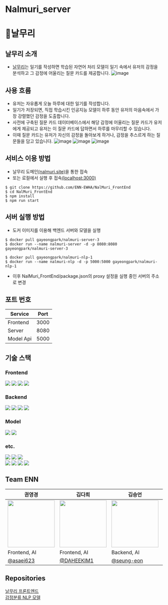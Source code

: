 # Nalmuri_server
# 📘날무리
## 날무리 소개
- [날무리](http://nalmuri.site)는 일기를 작성하면 학습된 자연어 처리 모델이 일기 속에서 유저의 감정을 분석하고 그 감정에 어울리는 질문 카드를 제공합니다.
![image](https://user-images.githubusercontent.com/70185844/212279733-e33bd468-6668-4385-880d-5bf04121fccc.png)

## 사용 흐름
  -  유저는 자유롭게 오늘 하루에 대한 일기를 작성합니다. 
  - 일기가 저장되면, 직접 학습시킨 인공지능 모델이 하루 동안 유저의 마음속에서 가장 강렬했던 감정을 도출합니다. 
  - 사전에 구축된 질문 카드 데이터베이스에서 해당 감정에 어울리는 질문 카드가 유저에게 제공되고 유저는 이 질문 카드에 답하면서 하루를 마무리할 수 있습니다. 
  - 이때 질문 카드는 유저가 자신의 감정을 돌아보게 하거나, 감정을 추스르게 하는 질문들을 담고 있습니다.
![image](https://user-images.githubusercontent.com/70185844/212280228-ab211972-fc26-4686-a6d6-20d298ca49b0.png)
![image](https://user-images.githubusercontent.com/70185844/212356129-81dbc7be-8269-4aeb-b7f1-7b6c1a4091c4.png)
![image](https://user-images.githubusercontent.com/70185844/212356264-31cee02e-366f-4553-8738-3fe15d58b432.png)

## 서비스 이용 방법
- 날무리 도메인[(nalmuri.site)](http://nalmuri.site)을 통한 접속
- 또는 로컬에서 실행 후 접속[(localhost:3000)](http://localhost:3030)
```shell
$ git clone https://github.com/ENN-EWHA/NalMuri_FrontEnd
$ cd NalMuri_FrontEnd
$ npm install
$ npm run start
```

## 서버 실행 방법
- 도커 이미지를 이용해 백엔드 서버와 모델을 실행
```shell
$ docker pull gayeongpark/nalmuri-server-3
$ docker run --name nalmuri-server -d -p 8080:8080 gayeongpark/nalmuri-server-3

$ docker pull gayeongpark/nalmuri-nlp-1
$ docker run --name nalmuri-nlp -d -p 5000:5000 gayeongpark/nalmuri-nlp-1
```
- 이후 NalMuri_FrontEnd/package.json의 proxy 설정을 실행 중인 서버의 주소로 변경

## 포트 번호
| Service   | Port |
|-----------|------|
| Frontend  | 3000 |
| Server    | 8080 |
| Model Api | 5000 |

## 기술 스택
### Frontend
<img src="https://img.shields.io/badge/React-92CAFB?style=flat-square&logo=React&logoColor=black"/></a> 
<img src="https://img.shields.io/badge/JavaScript-F7DF1E?style=flat-square&logo=JavaScript&logoColor=black"/></a>
<img src="https://img.shields.io/badge/CSS-1572B6?style=flat-square&logo=CSS3&logoColor=white"/></a> 
<img src="https://img.shields.io/badge/Axios-AE68D1?style=flat-square&logo=Axios&logoColor=white"/></a>
### Backend
<img src="https://img.shields.io/badge/Spring-6DB33F?style=flat&logo=Spring&logoColor=white"/></a>
<img src="https://img.shields.io/badge/SpringBoot-6DB33F?style=flat&logo=SpringBoot&logoColor=white"/></a>
<img src="https://img.shields.io/badge/Apache Tomcat-F8DC75?style=flat&logo=ApacheTomcat&logoColor=black"/></a>
<img src="https://img.shields.io/badge/MySQL-4479A1?style=flat&logo=MySQL&logoColor=white"/></a>
### Model
<img src="https://img.shields.io/badge/PyTorch-EE4C2C?style=flat&logo=PyTorch&logoColor=white"/></a>
<img src="https://img.shields.io/badge/Flask-000000?style=flat&logo=flask&logoColor=white"/></a>
### etc.
<img src="https://img.shields.io/badge/Amazon RDS-527FFF?style=flat&logo=AmazonRDS&logoColor=white"/></a>
<img src="https://img.shields.io/badge/Google Cloud Platform-4285F4?style=flat&logo=GoogleCloud&logoColor=white"/></a>
<img src="https://img.shields.io/badge/Docker-2496ED?style=flat&logo=Docker&logoColor=white"/></a> <br/>
<img src="https://img.shields.io/badge/Postman-FF6C37?style=flat&logo=Postman&logoColor=white"/></a>
<img src="https://img.shields.io/badge/npm-CB3837?style=flat&logo=npm&logoColor=white"/></a>
<img src="https://img.shields.io/badge/Git-F05032?style=flat&logo=Git&logoColor=white"/></a>
<img src="https://img.shields.io/badge/GitHub-181717?style=flat&logo=Github&logoColor=white"/></a>


## Team ENN
| 권영경 | 김다희 | 김승언 | 김태영 | 박가영 |
|------|------|------|------|------|
| <img src="https://user-images.githubusercontent.com/70185844/212488683-2ee8af5c-ece2-4c4a-9bc3-dda25af9575e.png" width="150" height="150"/> | <img src="https://user-images.githubusercontent.com/70185844/212488720-4a2170db-7ae8-4335-9538-0c5249fd90d5.png" width="150" height="150"/> | <img src="https://user-images.githubusercontent.com/70185844/212488740-5bb3fb96-575f-4106-9274-f0d26a5af3a4.png" width="150" height="150"/> | <img src="https://user-images.githubusercontent.com/70185844/212504412-07df0960-ea30-41c4-a2c3-4c04ad13ec37.png" width="150" height="150"/> | <img src="https://user-images.githubusercontent.com/70185844/212488462-dc984efa-19e9-47ca-b731-b6f01afb2a59.png" width="150" height="150"/> |
| Frontend, AI | Frontend, AI | Backend, AI | Backend,  DevOps | Backend, Devops |
| [@asaei623](https://github.com/asaei623) | [@DAHEEKIM1](https://github.com/DAHEEKIM1) | [@seung-eon](https://github.com/seung-eon) | [@EHOia](https://github.com/EHOia) | [ParkIsComming](https://github.com/ParkIsComing) |


## Repositories
[날무리 프론트엔드](https://github.com/ENN-EWHA/Nalmuri_FrontEnd) <br>
[감정분류  NLP 모델](https://github.com/ENN-EWHA/Nalmuri_NLP)
